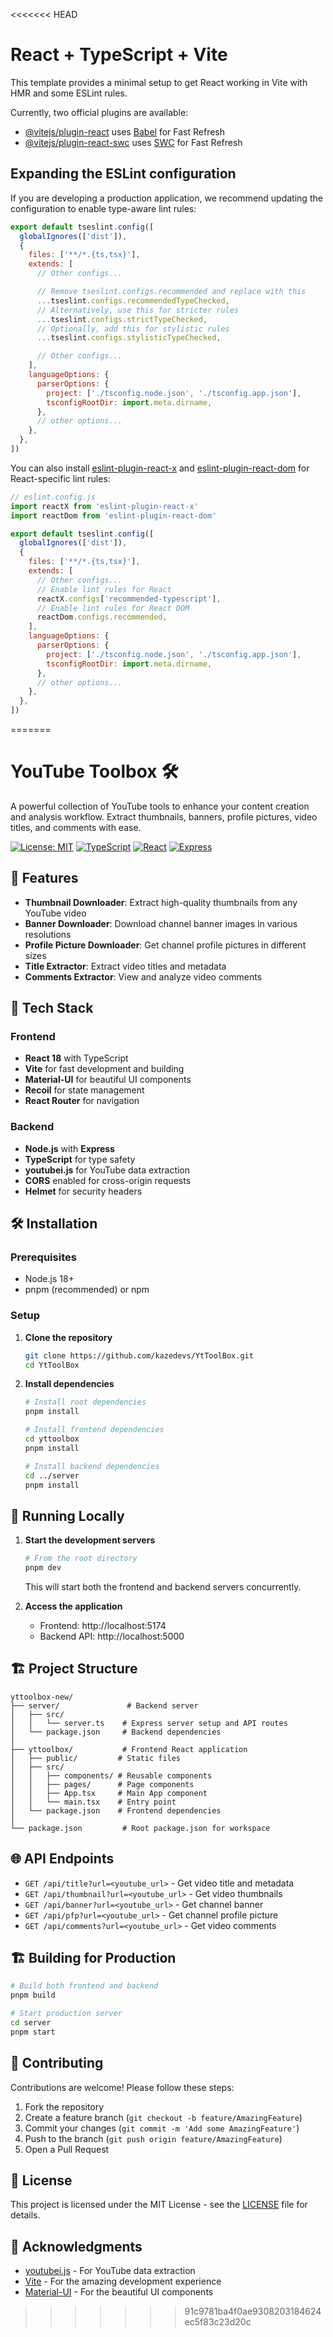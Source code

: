 <<<<<<< HEAD
# React + TypeScript + Vite

This template provides a minimal setup to get React working in Vite with HMR and some ESLint rules.

Currently, two official plugins are available:

- [@vitejs/plugin-react](https://github.com/vitejs/vite-plugin-react/blob/main/packages/plugin-react) uses [Babel](https://babeljs.io/) for Fast Refresh
- [@vitejs/plugin-react-swc](https://github.com/vitejs/vite-plugin-react/blob/main/packages/plugin-react-swc) uses [SWC](https://swc.rs/) for Fast Refresh

## Expanding the ESLint configuration

If you are developing a production application, we recommend updating the configuration to enable type-aware lint rules:

```js
export default tseslint.config([
  globalIgnores(['dist']),
  {
    files: ['**/*.{ts,tsx}'],
    extends: [
      // Other configs...

      // Remove tseslint.configs.recommended and replace with this
      ...tseslint.configs.recommendedTypeChecked,
      // Alternatively, use this for stricter rules
      ...tseslint.configs.strictTypeChecked,
      // Optionally, add this for stylistic rules
      ...tseslint.configs.stylisticTypeChecked,

      // Other configs...
    ],
    languageOptions: {
      parserOptions: {
        project: ['./tsconfig.node.json', './tsconfig.app.json'],
        tsconfigRootDir: import.meta.dirname,
      },
      // other options...
    },
  },
])
```

You can also install [eslint-plugin-react-x](https://github.com/Rel1cx/eslint-react/tree/main/packages/plugins/eslint-plugin-react-x) and [eslint-plugin-react-dom](https://github.com/Rel1cx/eslint-react/tree/main/packages/plugins/eslint-plugin-react-dom) for React-specific lint rules:

```js
// eslint.config.js
import reactX from 'eslint-plugin-react-x'
import reactDom from 'eslint-plugin-react-dom'

export default tseslint.config([
  globalIgnores(['dist']),
  {
    files: ['**/*.{ts,tsx}'],
    extends: [
      // Other configs...
      // Enable lint rules for React
      reactX.configs['recommended-typescript'],
      // Enable lint rules for React DOM
      reactDom.configs.recommended,
    ],
    languageOptions: {
      parserOptions: {
        project: ['./tsconfig.node.json', './tsconfig.app.json'],
        tsconfigRootDir: import.meta.dirname,
      },
      // other options...
    },
  },
])
```
=======
# YouTube Toolbox 🛠️

A powerful collection of YouTube tools to enhance your content creation and analysis workflow. Extract thumbnails, banners, profile pictures, video titles, and comments with ease.

[![License: MIT](https://img.shields.io/badge/License-MIT-yellow.svg)](https://opensource.org/licenses/MIT)
[![TypeScript](https://img.shields.io/badge/TypeScript-007ACC?style=flat&logo=typescript&logoColor=white)](https://www.typescriptlang.org/)
[![React](https://img.shields.io/badge/React-20232A?style=flat&logo=react&logoColor=61DAFB)](https://reactjs.org/)
[![Express](https://img.shields.io/badge/Express.js-404D59?style=flat&logo=express&logoColor=white)](https://expressjs.com/)

## 🌟 Features

- **Thumbnail Downloader**: Extract high-quality thumbnails from any YouTube video
- **Banner Downloader**: Download channel banner images in various resolutions
- **Profile Picture Downloader**: Get channel profile pictures in different sizes
- **Title Extractor**: Extract video titles and metadata
- **Comments Extractor**: View and analyze video comments

## 🚀 Tech Stack

### Frontend
- **React 18** with TypeScript
- **Vite** for fast development and building
- **Material-UI** for beautiful UI components
- **Recoil** for state management
- **React Router** for navigation

### Backend
- **Node.js** with **Express**
- **TypeScript** for type safety
- **youtubei.js** for YouTube data extraction
- **CORS** enabled for cross-origin requests
- **Helmet** for security headers

## 🛠️ Installation

### Prerequisites
- Node.js 18+
- pnpm (recommended) or npm

### Setup

1. **Clone the repository**
   ```bash
   git clone https://github.com/kazedevs/YtToolBox.git
   cd YtToolBox
   ```

2. **Install dependencies**
   ```bash
   # Install root dependencies
   pnpm install
   
   # Install frontend dependencies
   cd yttoolbox
   pnpm install
   
   # Install backend dependencies
   cd ../server
   pnpm install
   ```

## 🚦 Running Locally

1. **Start the development servers**
   ```bash
   # From the root directory
   pnpm dev
   ```
   This will start both the frontend and backend servers concurrently.

2. **Access the application**
   - Frontend: http://localhost:5174
   - Backend API: http://localhost:5000

## 🏗️ Project Structure

```
yttoolbox-new/
├── server/               # Backend server
│   ├── src/
│   │   └── server.ts    # Express server setup and API routes
│   └── package.json     # Backend dependencies
│
├── yttoolbox/           # Frontend React application
│   ├── public/         # Static files
│   ├── src/
│   │   ├── components/ # Reusable components
│   │   ├── pages/      # Page components
│   │   ├── App.tsx     # Main App component
│   │   └── main.tsx    # Entry point
│   └── package.json    # Frontend dependencies
│
└── package.json         # Root package.json for workspace
```

## 🌐 API Endpoints

- `GET /api/title?url=<youtube_url>` - Get video title and metadata
- `GET /api/thumbnail?url=<youtube_url>` - Get video thumbnails
- `GET /api/banner?url=<youtube_url>` - Get channel banner
- `GET /api/pfp?url=<youtube_url>` - Get channel profile picture
- `GET /api/comments?url=<youtube_url>` - Get video comments

## 🏗️ Building for Production

```bash
# Build both frontend and backend
pnpm build

# Start production server
cd server
pnpm start
```

## 🤝 Contributing

Contributions are welcome! Please follow these steps:

1. Fork the repository
2. Create a feature branch (`git checkout -b feature/AmazingFeature`)
3. Commit your changes (`git commit -m 'Add some AmazingFeature'`)
4. Push to the branch (`git push origin feature/AmazingFeature`)
5. Open a Pull Request

## 📄 License

This project is licensed under the MIT License - see the [LICENSE](LICENSE) file for details.

## 🙏 Acknowledgments

- [youtubei.js](https://github.com/LuanRT/YouTube.js) - For YouTube data extraction
- [Vite](https://vitejs.dev/) - For the amazing development experience
- [Material-UI](https://mui.com/) - For the beautiful UI components
>>>>>>> 91c9781ba4f0ae9308203184624ec5f83c23d20c
